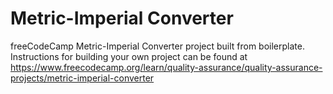 # Metric-Imperial Converter

freeCodeCamp Metric-Imperial Converter project built from boilerplate. Instructions for building your own project can be found at https://www.freecodecamp.org/learn/quality-assurance/quality-assurance-projects/metric-imperial-converter
